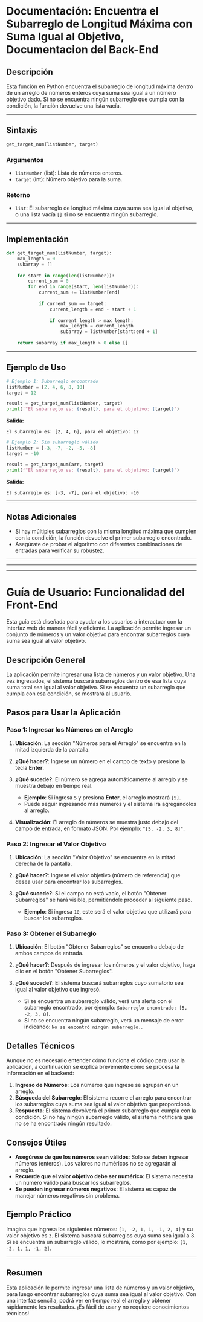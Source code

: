 # Documentación: Encuentra el Subarreglo de Longitud Máxima con Suma Igual al Objetivo, Documentacion del Back-End

## Descripción
Esta función en Python encuentra el subarreglo de longitud máxima dentro de un arreglo de números enteros cuya suma sea igual a un número objetivo dado. Si no se encuentra ningún subarreglo que cumpla con la condición, la función devuelve una lista vacía.

---

## Sintaxis
```python
get_target_num(listNumber, target)
```

### Argumentos
- `listNumber` (list): Lista de números enteros.
- `target` (int): Número objetivo para la suma.

### Retorno
- `list`: El subarreglo de longitud máxima cuya suma sea igual al objetivo, o una lista vacía `[]` si no se encuentra ningún subarreglo.

---

## Implementación
```python
def get_target_num(listNumber, target):
    max_length = 0
    subarray = []
    
    for start in range(len(listNumber)):
        current_sum = 0
        for end in range(start, len(listNumber)):
            current_sum += listNumber[end]
            
            if current_sum == target:
                current_length = end - start + 1
                
                if current_length > max_length:
                    max_length = current_length
                    subarray = listNumber[start:end + 1]
                    
    return subarray if max_length > 0 else []
```

---

## Ejemplo de Uso

```python
# Ejemplo 1: Subarreglo encontrado
listNumber = [2, 4, 6, 8, 10]
target = 12

result = get_target_num(listNumber, target)
print(f"El subarreglo es: {result}, para el objetivo: {target}")
```
**Salida:**
```
El subarreglo es: [2, 4, 6], para el objetivo: 12
```

```python
# Ejemplo 2: Sin subarreglo válido
listNumber = [-3, -7, -2, -5, -8]
target = -10

result = get_target_num(arr, target)
print(f"El subarreglo es: {result}, para el objetivo: {target}")
```
**Salida:**
```
El subarreglo es: [-3, -7], para el objetivo: -10
```

---

## Notas Adicionales
- Si hay múltiples subarreglos con la misma longitud máxima que cumplen con la condición, la función devuelve el primer subarreglo encontrado.
- Asegúrate de probar el algoritmo con diferentes combinaciones de entradas para verificar su robustez.


---
---
---

# Guía de Usuario: Funcionalidad del Front-End

Esta guía está diseñada para ayudar a los usuarios a interactuar con la interfaz web de manera fácil y eficiente. La aplicación permite ingresar un conjunto de números y un valor objetivo para encontrar subarreglos cuya suma sea igual al valor objetivo.

## Descripción General

La aplicación permite ingresar una lista de números y un valor objetivo. Una vez ingresados, el sistema buscará subarreglos dentro de esa lista cuya suma total sea igual al valor objetivo. Si se encuentra un subarreglo que cumpla con esa condición, se mostrará al usuario.

## Pasos para Usar la Aplicación

### Paso 1: Ingresar los Números en el Arreglo

1. **Ubicación**: La sección "Números para el Arreglo" se encuentra en la mitad izquierda de la pantalla.
2. **¿Qué hacer?**: Ingrese un número en el campo de texto y presione la tecla **Enter**.
3. **¿Qué sucede?**: El número se agrega automáticamente al arreglo y se muestra debajo en tiempo real.

   - **Ejemplo**: Si ingresa `5` y presiona **Enter**, el arreglo mostrará `[5]`.
   - Puede seguir ingresando más números y el sistema irá agregándolos al arreglo.

4. **Visualización**: El arreglo de números se muestra justo debajo del campo de entrada, en formato JSON. Por ejemplo: `"[5, -2, 3, 8]"`.

### Paso 2: Ingresar el Valor Objetivo

1. **Ubicación**: La sección "Valor Objetivo" se encuentra en la mitad derecha de la pantalla.
2. **¿Qué hacer?**: Ingrese el valor objetivo (número de referencia) que desea usar para encontrar los subarreglos.
3. **¿Qué sucede?**: Si el campo no está vacío, el botón "Obtener Subarreglos" se hará visible, permitiéndole proceder al siguiente paso.

   - **Ejemplo**: Si ingresa `10`, este será el valor objetivo que utilizará para buscar los subarreglos.

### Paso 3: Obtener el Subarreglo

1. **Ubicación**: El botón "Obtener Subarreglos" se encuentra debajo de ambos campos de entrada.
2. **¿Qué hacer?**: Después de ingresar los números y el valor objetivo, haga clic en el botón "Obtener Subarreglos".
3. **¿Qué sucede?**: El sistema buscará subarreglos cuyo sumatorio sea igual al valor objetivo que ingresó.

   - Si se encuentra un subarreglo válido, verá una alerta con el subarreglo encontrado, por ejemplo: `Subarreglo encontrado: [5, -2, 3, 8]`.
   - Si no se encuentra ningún subarreglo, verá un mensaje de error indicando: `No se encontró ningún subarreglo.`.

## Detalles Técnicos

Aunque no es necesario entender cómo funciona el código para usar la aplicación, a continuación se explica brevemente cómo se procesa la información en el backend:

1. **Ingreso de Números**: Los números que ingrese se agrupan en un arreglo.
2. **Búsqueda del Subarreglo**: El sistema recorre el arreglo para encontrar los subarreglos cuya suma sea igual al valor objetivo que proporcionó.
3. **Respuesta**: El sistema devolverá el primer subarreglo que cumpla con la condición. Si no hay ningún subarreglo válido, el sistema notificará que no se ha encontrado ningún resultado.

## Consejos Útiles

- **Asegúrese de que los números sean válidos**: Solo se deben ingresar números (enteros). Los valores no numéricos no se agregarán al arreglo.
- **Recuerde que el valor objetivo debe ser numérico**: El sistema necesita un número válido para buscar los subarreglos.
- **Se pueden ingresar números negativos**: El sistema es capaz de manejar números negativos sin problema.

## Ejemplo Práctico

Imagina que ingresa los siguientes números: `[1, -2, 1, 1, -1, 2, 4]` y su valor objetivo es `3`. El sistema buscará subarreglos cuya suma sea igual a 3. Si se encuentra un subarreglo válido, lo mostrará, como por ejemplo: `[1, -2, 1, 1, -1, 2]`.

---

## Resumen

Esta aplicación le permite ingresar una lista de números y un valor objetivo, para luego encontrar subarreglos cuya suma sea igual al valor objetivo. Con una interfaz sencilla, podrá ver en tiempo real el arreglo y obtener rápidamente los resultados. ¡Es fácil de usar y no requiere conocimientos técnicos!

